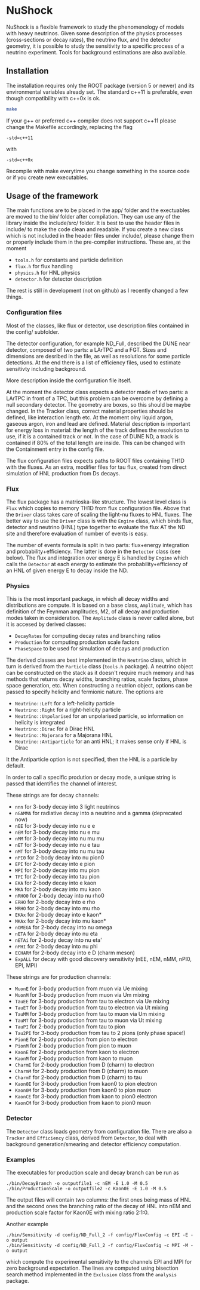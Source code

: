 # NuShock

NuShock is a flexible framework to study the phenomenology of models with heavy neutrinos.
Given some description of the physics processes (cross-sections or decay rates), 
the neutrino flux, and the detector geometry, it is possible to study the sensitivity 
to a specific process of a neutrino experiment.
Tools for background estimations are also available.

## Installation

The installation requires only the ROOT package (version 5 or newer)
and its environmental variables already set.
The standard c++11 is preferable, even though compatibility with c++0x is ok.

```bash
make
```

If your g++ or preferred c++ compiler does not support c++11 please change the Makefile accordingly, 
replacing the flag 
```
-std=c++11
```
with 
```
-std=c++0x
```

Recompile with make everytime you change something in the source code or if you create new executables.

## Usage of the framework

The main functions are to be placed in the app/ folder and the exectuables are moved to the bin/ folder
after compilation.
They can use any of the library inside the include/src/<package-name> folder.
It is best to use the header files in include/ to make the code clean and readable.
If you create a new class which is not included in the header files under include/,
please change them or properly include them in the pre-compiler instructions.
These are, at the moment

- `tools.h`	for constants and particle definition
- `flux.h`	for flux handling
- `physics.h`	for HNL physics
- `detector.h`	for detector description

The rest is still in development (not on github) as I recently changed a few things.

### Configuration files

Most of the classes, like flux or detector, use description files contained in the config/ subfolder.

The detector configuration, for example ND_Full, described the DUNE near detector, composed of two parts:
a LArTPC and a FGT.
Sizes and dimensions are desribed in the file, as well as resolutions for some particle detections.
At the end there is a list of efficiency files, used to estimate sensitivty including background.

More description inside the configuration file itself.

At the moment the detector class expects a detector made of two parts: a LArTPC in front of a TPC,
but this problem can be overcome by defining a null secondary detector.
The geometry are boxes, so this should be maybe changed.
In the Tracker class, correct material properties should be defined, like interaction length etc.
At the moment olny liquid argon, gaseous argon, iron and lead are defined.
Material description is important for energy loss in material: the length of the track defines
the resolution to use, if it is a contained track or not.
In the case of DUNE ND, a track is contained if 80% of the total length are inside.
This can be changed with the Containment entry in the config file.

The flux configuration files expects paths to ROOT files containing TH1D with the fluxes.
As an extra, modifier files for tau flux, created from direct simulation of HNL production from Ds decays.

### Flux

The flux package has a matrioska-like structure.
The lowest level class is `Flux` which copies to memory TH1D from flux configuration file.
Above that the `Driver` class takes care of scaling the light-nu fluxes to HNL fluxes.
The better way to use the `Driver` class is with the `Engine` class, which binds flux, detector and neutrino (HNL) type
together to evaluate the flux AT the ND site and therefore evaluation of number of events is easy.

The number of events formula is split in two parts: flux+energy integration and probability+efficiency.
The latter is done in the `Detector` class (see below).
The flux and integration over energy E is handled by `Engine` which calls the `Detector` at each energy to 
estimate the probability+efficiency of an HNL of given energy E to decay inside the ND.

### Physics

This is the most important package, in which all decay widths and distributions are compute.
It is based on a base class, `Amplitude`, which has definition of the Feynman amplitudes, M2,
of all decay and production modes taken in consideration.
The `Amplitude` class is never called alone, but it is accesed by derived classes:
- `DecayRates`	for computing decay rates and branching ratios
- `Production`	for computing production scale factors
- `PhaseSpace`	to be used for simulation of decays and production 

The derived classes are best implemented in the `Neutrino` class, which in turn is derived from
the `Particle` class (`tools.h` package).
A neutrino object can be constructed on the stack as it doesn't require much memory and has methods that returns
decay widths, branching ratios, scale factors, phase space generation, etc.
When constructing a neutrion object, options can be passed to specify helicity and fermionic nature.
The options are
- `Neutrino::Left`		for a left-helicity particle
- `Neutrino::Right`		for a right-helicity particle
- `Neutrino::Unpolarised`	for an unpolarised particle, so information on helicity is integrated
- `Neutrino::Dirac`		for a Dirac HNL
- `Neutrino::Majorana`		for a Majorana HNL
- `Neutrino::Antiparticle`	for an anti HNL; it makes sense only if HNL is Dirac

It the Antiparticle option is not specified, then the HNL is a particle by default.


In order to call a specific prodution or decay mode, a unique string is passed that identifies the channel of interest.

These strings are for decay channels:
- `nnn`	  	for 3-body decay into 3 light neutrinos
- `nGAMMA`	for radiative decay into a neutrino and a gamma (deprecated now)
- `nEE`		for 3-body decay into nu e e
- `nEM`		for 3-body decay into nu e mu
- `nMM`		for 3-body decay into nu mu mu
- `nET`		for 3-body decay into nu e tau
- `nMT`		for 3-body decay into nu mu tau
- `nPI0`	for 2-body decay into nu pion0
- `EPI`		for 2-body decay into e pion
- `MPI`		for 2-body decay into mu pion
- `TPI`		for 2-body decay into tau pion
- `EKA`		for 2-body decay into e kaon
- `MKA`		for 2-body decay into mu kaon
- `nRHO0`	for 2-body decay into nu rho0
- `ERHO`	for 2-body decay into e rho
- `MRHO`	for 2-body decay into mu rho
- `EKAx`	for 2-body decay into e kaon\*
- `MKAx`	for 2-body decay into mu kaon\*
- `nOMEGA`	for 2-body decay into nu omega
- `nETA`	for 2-body decay into nu eta
- `nETAi`	for 2-body decay into nu eta'
- `nPHI`	for 2-body decay into nu phi
- `ECHARM`	for 2-body decay into e D (charm meson)
- `ExpALL`	for decay with good discovery sensitivity (nEE, nEM, nMM, nPI0, EPI, MPI)

These strings are for production channels:
-  `MuonE`	for 3-body production from muon via Ue mixing
-  `MuonM`	for 3-body production from muon via Um mixing
-  `TauEE`	for 3-body production from tau to electron via Ue mixing
-  `TauET`	for 3-body production from tau to electron via Ut mixing
-  `TauMM`	for 3-body production from tau to muon via Um mixing
-  `TauMT`	for 3-body production from tau to muon via Ut mixing
-  `TauPI`	for 2-body production from tau to pion
-  `Tau2PI`	for 3-body production from tau to 2 pions (only phase space!)
-  `PionE`	for 2-body production from pion to electron
-  `PionM`	for 2-body production from pion to muon
-  `KaonE`	for 2-body production from kaon to electron
-  `KaonM`	for 2-body production from kaon to muon
-  `CharmE`	for 2-body production from D (charm) to electron
-  `CharmM`	for 2-body production from D (charm) to muon
-  `CharmT`	for 2-body production from D (charm) to tau
-  `Kaon0E`	for 3-body production from kaon0 to pion electron
-  `Kaon0M`	for 3-body production from kaon0 to pion muon
-  `KaonCE`	for 3-body production from kaon to pion0 electron
-  `KaonCM`	for 3-body production from kaon to pion0 muon

### Detector

The `Detector` class loads geometry from configuration file.
There are also a `Tracker` and `Efficiency` class, derived from `Detector`, to deal with background generation/smearing
and detector efficiency computation.

### Examples

The executables for production scale and decay branch can be run as

```
./bin/DecayBranch -o outputfile1 -c nEM -E 1.0 -M 0.5
./bin/ProductionScale -o outputfile2 -c Kaon0E -E 1.0 -M 0.5
```

The output files will contain two columns: the first ones being mass of HNL and the second ones the branching ratio of
the decay of HNL into nEM and production scale factor for Kaon0E with mixing ratio 2:1:0.

Another example
```
./bin/Sensitivity -d config/ND_Full_2 -f config/FluxConfig -c EPI -E -o output
./bin/Sensitivity -d config/ND_Full_2 -f config/FluxConfig -c MPI -M -o output
```
which compute the experimental sensitivity to the channels EPI and MPI for zero background expectation.
The lines are computed using bisection search method implemented in the `Exclusion` class from the `analysis` package.
